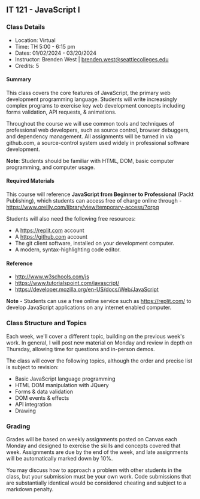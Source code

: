 IT 121 - JavaScript I
--------

### Class Details

* Location: Virtual
* Time: TH 5:00 - 6:15 pm
* Dates: 01/02/2024 - 03/20/2024
* Instructor: Brenden West | brenden.west@seattlecolleges.edu
* Credits: 5

#### Summary

This class covers the core features of JavaScript, the primary web development programming language. Students will write increasingly complex programs to exercise key web development concepts including forms validation, API requests, & animations.

Throughout the course we will use common tools and techniques of professional web developers, such as source control, browser debuggers, and dependency management. All assignments will be turned in via github.com, a source-control system used widely in professional software development.

**Note**: Students should be familiar with HTML, DOM, basic computer programming, and computer usage.

#### Required Materials

This course will reference **JavaScript from Beginner to Professional** (Packt Publishing), which  students can access free of charge online through - https://www.oreilly.com/library/view/temporary-access/?orpq

Students will also need the following free resources:

* A https://replit.com account
* A https://github.com account
* The git client software, installed on your development computer.
* A modern, syntax-highlighting code editor.

#### Reference

- http://www.w3schools.com/js
- https://www.tutorialspoint.com/javascript/
- https://developer.mozilla.org/en-US/docs/Web/JavaScript

**Note** - Students can use a free online service such as https://replit.com/ to develop JavaScript applications on any internet enabled computer.

### Class Structure and Topics

Each week, we'll cover a different topic, building on the previous week's work. In general, I will post new material on Monday and review in depth on Thursday, allowing time for questions and in-person demos.

The class will cover the following topics, although the order and precise list is subject to revision:

- Basic JavaScript language programming
- HTML DOM manipulation with JQuery
- Forms & data validation
- DOM events & effects
- API integration
- Drawing

### Grading

Grades will be based on weekly assignments posted on Canvas each Monday and  designed to exercise the skills and concepts covered that week. Assignments are due by the end of the week, and late assignments will be automatically marked down by 10%.

You may discuss how to approach a problem with other students in the class, but your submission must be your own work. Code submissions that are substantially identical would be considered cheating and subject to a markdown penalty.
